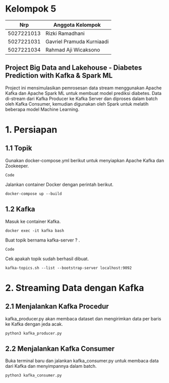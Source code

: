 # Kelompok 5

| Nrp | Anggota Kelompok |
| --- | --- |
| 5027221013 | Rizki Ramadhani |
| 5027221031 | Gavriel Pramuda Kurniaadi |
| 5027221034 | Rahmad Aji Wicaksono |


## Project Big Data and Lakehouse - Diabetes Prediction with Kafka & Spark ML
Project ini mensimulasikan pemrosesan data stream menggunakan Apache Kafka dan Apache Spark ML untuk membuat model prediksi diabetes. Data di-stream dari Kafka Producer ke Kafka Server dan diproses dalam batch oleh Kafka Consumer, kemudian digunakan oleh Spark untuk melatih beberapa model Machine Learning.

# 1. Persiapan

## 1.1 Topik
Gunakan docker-compose.yml berikut untuk menyiapkan Apache Kafka dan Zookeeper.

```
Code
```

Jalankan container Docker dengan perintah berikut.
```
docker-compose up --build
```

## 1.2 Kafka
Masuk ke container Kafka.
```
docker exec -it kafka bash
```
Buat topik bernama kafka-server ? .
```
Code 
```
Cek apakah topik sudah berhasil dibuat.
```
kafka-topics.sh --list --bootstrap-server localhost:9092
```

# 2. Streaming Data dengan Kafka
## 2.1 Menjalankan Kafka Procedur
kafka_producer.py akan membaca dataset dan mengirimkan data per baris ke Kafka dengan jeda acak.
```
python3 kafka_producer.py
```
## 2.2 Menjalankan Kafka Consumer
Buka terminal baru dan jalankan kafka_consumer.py untuk membaca data dari Kafka dan menyimpannya dalam batch.
```
python3 kafka_consumer.py
```
